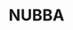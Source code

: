 ---
lastmod: '2025-04-06T06:05:20+00:00'
latitude: -34.505797
layout: suburb
longitude: 148.360971
postcode: '2587'
state: NSW
title: NUBBA
url: /nsw/nubba/
---